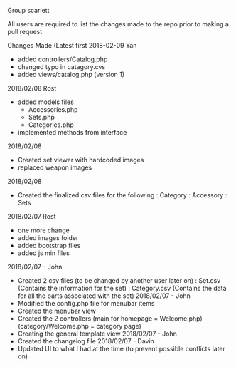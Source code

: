 Group scarlett

All users are required to list the changes made to the repo prior to making a pull request

Changes Made (Latest first
2018-02-09
Yan
- added controllers/Catalog.php
- changed typo in catagory.cvs
- added views/catalog.php (version 1)

2018/02/08
Rost
- added models files
  - Accessories.php
  - Sets.php
  - Categories.php
- implemented methods from interface 

2018/02/08
- Created set viewer with hardcoded images
- replaced weapon images

2018/02/08
- Created the finalized csv files for the following
    : Category
    : Accessory
    : Sets

2018/02/07
Rost
- one more change
- added images folder
- added bootstrap files
- added js min files

2018/02/07 - John
- Created 2 csv files (to be changed by another user later on)
  : Set.csv (Contains the information for the set)
  : Category.csv (Contains the data for all the parts associated with the set)
2018/02/07 - John
- Modified the  config.php file for menubar items
- Created the menubar view
- Created the 2 controllers (main for homepage = Welcome.php)
  (category/Welcome.php = category page)
- Creating the general template view
2018/02/07 - John
- Created the changelog file
2018/02/07 - Davin
- Updated UI to what I had at the time (to prevent possible conflicts later on)
